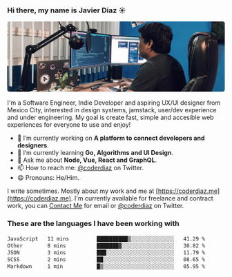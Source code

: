 ### Hi there, my name is Javier Diaz ☀️
![My Setup](./cover.png)

I'm a Software Engineer, Indie Developer and aspiring UX/UI designer from Mexico City, interested in design systems, jamstack, user/dev experience and under engineering. My goal is create fast, simple and accesible web experiences for everyone to use and enjoy!

<!--
**coderdiaz/coderdiaz** is a ✨ _special_ ✨ repository because its `README.md` (this file) appears on your GitHub profile.

Here are some ideas to get you started:

- 🔭 I’m currently working on ...
- 🌱 I’m currently learning ...
- 👯 I’m looking to collaborate on ...
- 🤔 I’m looking for help with ...
- 💬 Ask me about ...
- 📫 How to reach me: ...
- 😄 Pronouns: ...
- ⚡ Fun fact: ...
-->

- 🔭  I’m currently working on **A platform to connect developers and designers**.
- 🌱  I’m currently learning **Go, Algorithms and UI Design**.
- 💬  Ask me about **Node, Vue, React and GraphQL**.
- 📫  How to reach me: [@coderdiaz](https://twitter.com/coderdiaz) on Twitter.
- 😄  Pronouns: He/Him.

I write sometimes. Mostly about my work and me at [https://coderdiaz.me](https://coderdiaz.me). I'm currently available for freelance and contract work, you can [Contact Me](mailto:hey@coderdiaz.me) for email or [@coderdiaz](https://twitter.com/coderdiaz) on Twitter.

### These are the languages I have been working with
<!--START_SECTION:waka-->
```text
JavaScript   11 mins         ██████████▒░░░░░░░░░░░░░░   41.29 % 
Other        8 mins          ███████▓░░░░░░░░░░░░░░░░░   30.82 % 
JSON         3 mins          ███░░░░░░░░░░░░░░░░░░░░░░   11.79 % 
SCSS         2 mins          ██░░░░░░░░░░░░░░░░░░░░░░░   08.65 % 
Markdown     1 min           █▒░░░░░░░░░░░░░░░░░░░░░░░   05.95 % 
```
<!--END_SECTION:waka-->
